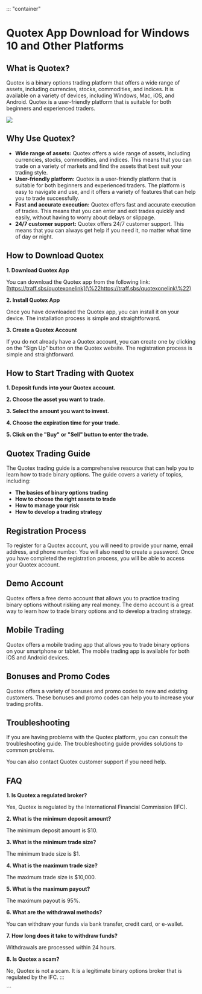 ::: \"container\"
# Quotex App Download for Windows 10 and Other Platforms

## What is Quotex?

Quotex is a binary options trading platform that offers a wide range of
assets, including currencies, stocks, commodities, and indices. It is
available on a variety of devices, including Windows, Mac, iOS, and
Android. Quotex is a user-friendly platform that is suitable for both
beginners and experienced traders.

[![](https://static.quotex.io/files/1_en/300_250.jpg)](https://traff.sbs/brokerqxsignupf)

## Why Use Quotex?

-   **Wide range of assets:** Quotex offers a wide range of assets,
    including currencies, stocks, commodities, and indices. This means
    that you can trade on a variety of markets and find the assets that
    best suit your trading style.
-   **User-friendly platform:** Quotex is a user-friendly platform that
    is suitable for both beginners and experienced traders. The platform
    is easy to navigate and use, and it offers a variety of features
    that can help you to trade successfully.
-   **Fast and accurate execution:** Quotex offers fast and accurate
    execution of trades. This means that you can enter and exit trades
    quickly and easily, without having to worry about delays or
    slippage.
-   **24/7 customer support:** Quotex offers 24/7 customer support. This
    means that you can always get help if you need it, no matter what
    time of day or night.

## How to Download Quotex

**1. Download Quotex App**

You can download the Quotex app from the following link:
[https://traff.sbs/quotexonelink](\%22https://traff.sbs/quotexonelink\%22)

**2. Install Quotex App**

Once you have downloaded the Quotex app, you can install it on your
device. The installation process is simple and straightforward.

**3. Create a Quotex Account**

If you do not already have a Quotex account, you can create one by
clicking on the "Sign Up" button on the Quotex website. The
registration process is simple and straightforward.

## How to Start Trading with Quotex

**1. Deposit funds into your Quotex account.**

**2. Choose the asset you want to trade.**

**3. Select the amount you want to invest.**

**4. Choose the expiration time for your trade.**

**5. Click on the "Buy" or "Sell" button to enter the
trade.**

## Quotex Trading Guide

The Quotex trading guide is a comprehensive resource that can help you
to learn how to trade binary options. The guide covers a variety of
topics, including:

-   **The basics of binary options trading**
-   **How to choose the right assets to trade**
-   **How to manage your risk**
-   **How to develop a trading strategy**

## Registration Process

To register for a Quotex account, you will need to provide your name,
email address, and phone number. You will also need to create a
password. Once you have completed the registration process, you will be
able to access your Quotex account.

## Demo Account

Quotex offers a free demo account that allows you to practice trading
binary options without risking any real money. The demo account is a
great way to learn how to trade binary options and to develop a trading
strategy.

## Mobile Trading

Quotex offers a mobile trading app that allows you to trade binary
options on your smartphone or tablet. The mobile trading app is
available for both iOS and Android devices.

## Bonuses and Promo Codes

Quotex offers a variety of bonuses and promo codes to new and existing
customers. These bonuses and promo codes can help you to increase your
trading profits.

## Troubleshooting

If you are having problems with the Quotex platform, you can consult the
troubleshooting guide. The troubleshooting guide provides solutions to
common problems.

You can also contact Quotex customer support if you need help.

## FAQ

**1. Is Quotex a regulated broker?**

Yes, Quotex is regulated by the International Financial Commission
(IFC).

**2. What is the minimum deposit amount?**

The minimum deposit amount is \$10.

**3. What is the minimum trade size?**

The minimum trade size is \$1.

**4. What is the maximum trade size?**

The maximum trade size is \$10,000.

**5. What is the maximum payout?**

The maximum payout is 95%.

**6. What are the withdrawal methods?**

You can withdraw your funds via bank transfer, credit card, or e-wallet.

**7. How long does it take to withdraw funds?**

Withdrawals are processed within 24 hours.

**8. Is Quotex a scam?**

No, Quotex is not a scam. It is a legitimate binary options broker that
is regulated by the IFC.
:::

\`\`\`

